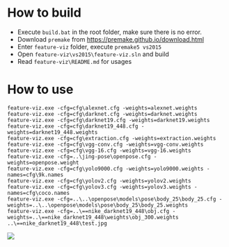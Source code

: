How to build
====

- Execute `build.bat` in the root folder, make sure there is no error.
- Download `premake` from https://premake.github.io/download.html
- Enter `feature-viz` folder, execute `premake5 vs2015`
- Open `feature-viz\vs2015\feature-viz.sln` and build
- Read `feature-viz\README.md` for usages

How to use
====
```
feature-viz.exe -cfg=cfg\alexnet.cfg -weights=alexnet.weights
feature-viz.exe -cfg=cfg\darknet.cfg -weights=darknet.weights
feature-viz.exe -cfg=cfg\darknet19.cfg -weights=darknet19.weights
feature-viz.exe -cfg=cfg\darknet19_448.cfg -weights=darknet19_448.weights
feature-viz.exe -cfg=cfg\extraction.cfg -weights=extraction.weights
feature-viz.exe -cfg=cfg\vgg-conv.cfg -weights=vgg-conv.weights
feature-viz.exe -cfg=cfg\vgg-16.cfg -weights=vgg-16.weights
feature-viz.exe -cfg=..\jing-pose\openpose.cfg -weights=openpose.weight
feature-viz.exe -cfg=cfg\yolo9000.cfg -weights=yolo9000.weights -names=cfg\9k.names
feature-viz.exe -cfg=cfg\yolov2.cfg -weights=yolov2.weights
feature-viz.exe -cfg=cfg\yolov3.cfg -weights=yolov3.weights -names=cfg\coco.names
feature-viz.exe -cfg=..\..\openpose\models\pose\body_25\body_25.cfg -weights=..\..\openpose\models\pose\body_25\body_25.weights
feature-viz.exe -cfg=..\==nike_darknet19_448\obj.cfg -weights=..\==nike_darknet19_448\weights\obj_300.weights ..\==nike_darknet19_448\test.jpg
```


![](https://github.com/jing-vision/lightnet/raw/master/feature-viz/doc/yolo9000-viz.jpg)

